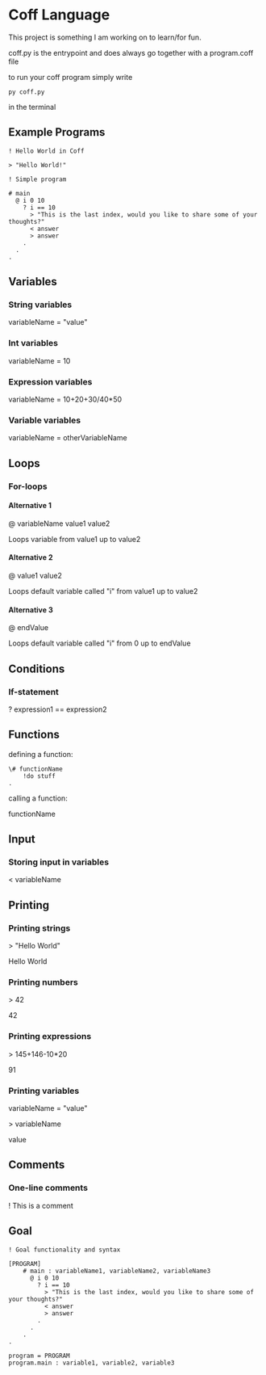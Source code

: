 # Coff Language
This project is something I am working on to learn/for fun.

coff.py is the entrypoint and does always go together with a program.coff file

to run your coff program simply write 
```
py coff.py
```
in  the terminal
## Example Programs

```
! Hello World in Coff

> "Hello World!"
```

```
! Simple program

# main
  @ i 0 10
    ? i == 10
      > "This is the last index, would you like to share some of your thoughts?"
      < answer
      > answer
    .
  .
.
```

## Variables

### String variables

variableName = "value"

### Int variables

variableName = 10

### Expression variables

variableName = 10+20+30/40\*50

### Variable variables

variableName = otherVariableName

## Loops

### For-loops

#### Alternative 1

@ variableName value1 value2

Loops variable from value1 up to value2

#### Alternative 2

@ value1 value2

Loops default variable called "i" from value1 up to value2

#### Alternative 3

@ endValue

Loops default variable called "i" from 0 up to endValue

## Conditions

### If-statement

? expression1 == expression2

## Functions

defining a function:

```
\# functionName
	!do stuff
.
```

calling a function:

functionName

## Input

### Storing input in variables

< variableName

## Printing

### Printing strings

\> "Hello World"

Hello World

### Printing numbers

\> 42

42

### Printing expressions

\> 145+146-10\*20

91

### Printing variables

variableName = "value"

\> variableName

value

## Comments

### One-line comments

! This is a comment

## Goal

```
! Goal functionality and syntax

[PROGRAM]
	# main : variableName1, variableName2, variableName3
	  @ i 0 10
	    ? i == 10
	      > "This is the last index, would you like to share some of your thoughts?"
	      < answer
	      > answer
	    .
	  .
	.
.

program = PROGRAM
program.main : variable1, variable2, variable3
```
